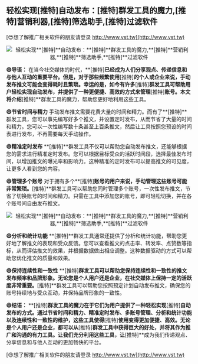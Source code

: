 ## **轻松实现**[推特]**自动发布：**[推特]**群发工具的魔力,**[推特]**营销利器,**[推特]**筛选助手,**[推特]**过滤软件**

[😍想了解推广相关软件的朋友请登录 http://www.vst.tw](http://www.vst.tw)

 <center><img src="https://vst.tw/MP4/tuiguang/png/8.png" alt="轻松实现**[推特]**自动发布：**[推特]**群发工具的魔力,**[推特]**营销利器,**[推特]**筛选助手,**[推特]**过滤软件"></center>

**😄导语：**
在当今社交媒体的时代，**[推特]**已经成为人们分享观点、传递信息和与他人互动的重要平台。但是，对于那些频繁使用**[推特]**的个人或企业来说，手动发布推文可能会变得耗时且繁琐。幸运的是，如今有许多**[推特]**群发工具可帮助用户轻松实现自动发布，并提供了一种更便捷、高效的方式来管理**[推特]**账号。本文将介绍**[推特]**群发工具的魔力，帮助您更好地利用这些工具。

**😄节省时间与精力**
手动发布推文需要花费大量的时间和精力。而有了**[推特]**群发工具，您可以事先编写好多个推文，并设置定时发布，从而节省了大量的时间和精力。您可以一次性编写数十条甚至上百条推文，然后让工具按照您预设的时间表进行发布，不再需要每天手动操作。

**😄精准定时发布**
**[推特]**群发工具不仅可以帮助您自动发布推文，还能够根据您的需求进行精准定时发布。您可以根据目标受众的活跃时间段，选择最佳发布时间，以增加推文的曝光率和影响力。这种精准的定时发布可以提高推文的可见度，让更多人看到您的内容。

**😄管理多个账号**
对于拥有多个**[推特]**账号的用户来说，手动管理这些账号可能非常繁琐。**[推特]**群发工具可以帮助您同时管理多个账号，一次性发布推文，节省了切换账号的时间和精力。只需在工具中添加您的账号，即可轻松切换，并在各个账号间自由发布推文。

 <center><img src="https://vst.tw/MP4/tuiguang/png/3.png" alt="轻松实现**[推特]**自动发布：**[推特]**群发工具的魔力,**[推特]**营销利器,**[推特]**筛选助手,**[推特]**过滤软件"></center>

**😄分析和统计功能**
**[推特]**群发工具通常还提供了分析和统计功能，帮助您更好地了解推文的表现和受众反馈。您可以查看推文的点击率、转发率、点赞数等指标，从而评估推文的效果，并根据数据做出相应调整。这种数据驱动的方式可以帮助您优化推文的质量和效果。

**😄保持连续性和一致性**
**[推特]**群发工具可以帮助您保持连续性和一致性的推文发布频率和品牌形象。无论您是个人用户还是企业，在社交媒体上保持一定的活跃度非常重要。**[推特]**群发工具可以帮助您按照预定计划自动发布推文，确保您的账号持续地与受众互动，并保持品牌形象的一致性。

**😄结语：**
**[推特]**群发工具的魔力在于它们为用户提供了一种轻松实现**[推特]**自动发布的方式。通过节省时间和精力、精准定时发布、多账号管理、分析和统计功能以及连续性和一致性的维护，这些工具使得**[推特]**使用变得更加便捷、高效。无论是个人用户还是企业，都可以从**[推特]**群发工具中获得巨大的好处，并将其作为推广和沟通的有力工具。让我们充分利用这些工具，让**[推特]**成为我们传递观点、分享信息和与他人互动的更加畅快的平台。

[😍想了解推广相关软件的朋友请登录 http://www.vst.tw](http://www.vst.tw)



